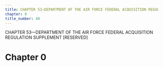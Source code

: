 ```yaml
---
title: CHAPTER 53—DEPARTMENT OF THE AIR FORCE FEDERAL ACQUISITION REGULATION SUPPLEMENT [RESERVED]
chapter: 0
title_number: 48
---
```


CHAPTER 53—DEPARTMENT OF THE AIR FORCE FEDERAL ACQUISITION REGULATION SUPPLEMENT [RESERVED]

# Chapter 0

